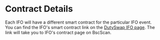 # Contract Details

Each IFO will have a different smart contract for the particular IFO event. You can find the IFO's smart contract link on the [DutySwap IFO page](https://duty.exchange/ifo). The link will take you to IFO's contract page on BscScan.

